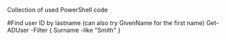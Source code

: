 Collection of used PowerShell code

#Find user ID by lastname (can also try GivenName for the first name)
  Get-ADUser -Filter { Surname -like "Smith" }
